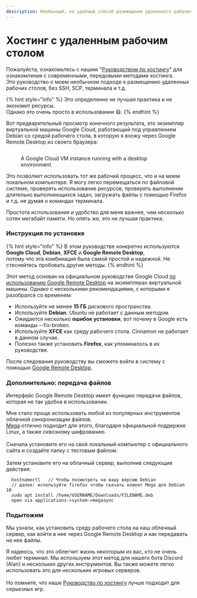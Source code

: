 ```yaml
---
description: Необычный, но удобный способ размещения удаленного рабочего стола от Миши.
---
```


# Хостинг с удаленным рабочим столом

Пожалуйста, ознакомьтесь с нашим "[Руководством по хостингу](pragmatic-hosting-guide.md)" для ознакомления с современными, передовыми методами хостинга.\
Это руководство о моем необычном подходе к размещению удаленных рабочих столов, без SSH, SCP, терминала и т.д.

{% hint style="info" %}
Это определенно не лучшая практика и не экономит ресурсы.\
Однако это очень просто в использовании :smile:.
{% endhint %}

Вот предварительный просмотр конечного результата, это экземпляр виртуальной машины Google Cloud, работающий под управлением Debian со средой рабочего стола, в которую я вхожу через Google Remote Desktop из своего браузера:

<figure><img src="../.gitbook/assets/image.png" alt=""><figcaption><p>A Google Cloud VM instance running with a desktop environment.</p></figcaption></figure>

Это позволяет использовать тот же рабочий процесс, что и на моем локальном компьютере. Я могу легко перемещаться по файловой системе, проверять использование ресурсов, проверять выполнение длительно выполняющихся задач, загружать файлы с помощью Firefox и т.д. не думая о командах терминала.

Простота использования и удобство для меня важнее, чем несколько сотен мегабайт памяти. Но опять же, это не лучшая практика.

### Инструкция по установке

{% hint style="info" %}
В этом руководстве конкретно используются **Google Cloud**, **Debian**, **XFCE** и **Google Remote Desktop**,\
потому что эта комбинация была самой простой и надежной. Не стесняйтесь пробовать другие методы.
{% endhint %}

Этот метод основан на официальном руководстве Google Cloud [по использованию Google Remote Desktop](https://cloud.google.com/solutions/chrome-desktop-remote-on-compute-engine) на экземплярах виртуальной машины. Однако с несколькими рекомендациями, с которыми я разобрался со временем:

* Используйте не менее **15 ГБ** дискового пространства.
* Используйте **Debian**. Ubuntu не работает с данным методом.
* Ожидается несколько **ошибок установки**, вот почему в Google есть команды --fix-broken.
* Используйте **XFCE** как среду рабочего стола. Cinnamon не работает в данном случае.
* Полезно также установить **Firefox**, как упоминалось в их руководстве.

После следования руководству вы сможете войти в систему с помощью [Google Remote Desktop](https://remotedesktop.google.com/access/).

### Дополнительно: передача файлов

Интерфейс Google Remote Desktop имеет функцию передачи файлов, которая не так удобна в использовании.

Мне стало проще использовать любой из популярных инструментов облачной синхронизации файлов.\
[Mega](https://mega.nz/) отлично подходит для этого, благодаря официальной поддержке Linux, а также сквозному шифрованию.\
\
Сначала установите его на свой локальный компьютер с официального сайта и создайте папку с тестовым файлом.\
\
Затем установите его на облачный сервер, выполнив следующие действия:

```
  hostnamectl   // Чтобы посмотреть на вашу версию Debian
  // далее: используйте firefox чтобы скачать клиент Mega для Debian 10
  sudo apt install /home/USERNAME/Downloads/FILENAME.deb
  open via applications->system->megasync
```

### Подытожим

Мы узнали, как установить среду рабочего стола на наш облачный сервер, как войти в нее через Google Remote Desktop и как передавать на нее файлы.

Я надеюсь, что это облегчит жизнь некоторым из вас, кто не очень любит терминал. Мы используем этот метод для нашего бота Discord (Alan) и нескольких других инструментов. Вы также можете легко использовать это для нескольких игровых серверов.\
\
Но помните, что наше [Руководство по хостингу](pragmatic-hosting-guide.md) лучше подходит для серьезных игр.
